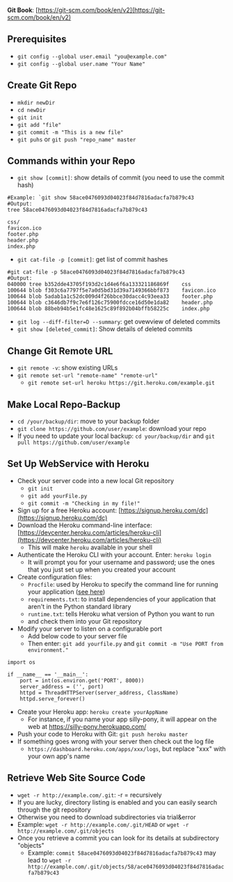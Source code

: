 **Git Book**: [https://git-scm.com/book/en/v2](https://git-scm.com/book/en/v2)

## Prerequisites
- `git config --global user.email "you@example.com"`
- `git config --global user.name "Your Name"`

## Create Git Repo
- `mkdir newDir`
- `cd newDir`
- `git init`
- `git add "file"`
- `git commit -m "This is a new file"`
- `git puhs` or `git push "repo_name" master`

## Commands within your Repo
- `git show [commit]`: show details of commit  (you need to use the commit hash)
```
#Example: `git show 58ace0476093d04023f84d7816adacfa7b879c43
#Output:
tree 58ace0476093d04023f84d7816adacfa7b879c43

css/
favicon.ico
footer.php
header.php
index.php
```
- `git cat-file -p [commit]`: get list of commit hashes
```
#git cat-file -p 58ace0476093d04023f84d7816adacfa7b879c43
#Output:
040000 tree b352dde43705f193d2c1d4e6f6a133321186869f    css
100644 blob f303c6a7797f5e7a0d5bd31d39a7149366bbf873    favicon.ico
100644 blob 5adab1a1c52dc009d4f26bbce30dacc4c93eea33    footer.php
100644 blob c3646db7f9c7e6f126c75900fdcce16d50e1da82    header.php
100644 blob 88beb94b5e1fc48e1625c89f892b04bffb58225c    index.php
```
- `git log --diff-filter=D --summary`: get ovewview of deleted commits
- `git show [deleted_commit]`: Show details of deleted commits

## Change Git Remote URL
- `git remote -v`: show existing URLs
- `git remote set-url "remote-name" "remote-url"`
   - `git remote set-url heroku https://git.heroku.com/example.git`

## Make Local Repo-Backup
- `cd /your/backup/dir`: move to your backup folder
- `git clone https://github.com/user/example`: download your repo
- If you need to update your local backup: `cd your/backup/dir` and `git pull https://github.com/user/example` 

## Set Up WebService with Heroku
- Check your server code into a new local Git repository
   - `git init`
   - `git add yourFile.py`
   - `git commit -m "Checking in my file!"`
- Sign up for a free Heroku account: [https://signup.heroku.com/dc](https://signup.heroku.com/dc)
- Download the Heroku command-line interface: [https://devcenter.heroku.com/articles/heroku-cli](https://devcenter.heroku.com/articles/heroku-cli)
   - This will make `heroku` available in your shell 
- Authenticate the Heroku CLI with your account. Enter: `heroku login`
   - It will prompt you for your username and password; use the ones that you just set up when you created your account
- Create configuration files:
   - `Procfile`: used by Heroku to specify the command line for running your application ([see here](https://devcenter.heroku.com/articles/procfile))
   - `requirements.txt`: to install dependencies of your application that aren't in the Python standard library
   - `runtime.txt`: tells Heroku what version of Python you want to run
   -  and check them into your Git repository
- Modify your server to listen on a configurable port
   - Add below code to your server file 
   - Then enter: `git add yourfile.py` and `git commit -m "Use PORT from environment."`
```
import os

if __name__ == '__main__':
    port = int(os.environ.get('PORT', 8000))
    server_address = ('', port)
    httpd = ThreadHTTPServer(server_address, ClassName)
    httpd.serve_forever()
```
- Create your Heroku app: `heroku create yourAppName`
   - For instance, if you name your app silly-pony, it will appear on the web at https://silly-pony.herokuapp.com/ 
- Push your code to Heroku with Git: `git push heroku master`
- If something goes wrong with your server then check out the log file
   - `https://dashboard.heroku.com/apps/xxx/logs`, but replace "xxx" with your own app's name

## Retrieve Web Site Source Code
- `wget -r http://example.com/.git`: -r = recursively
- If you are lucky, directory listing is enabled and you can easily search through the git repository
- Otherwise you need to download subdirectories via trial&error
- Example: `wget -r http://example.com/.git/HEAD` or `wget -r http://example.com/.git/objects`
- Once you retrieve a commit you can look for its details at subdirectory "objects"
  - Example: `commit 58ace0476093d04023f84d7816adacfa7b879c43` may lead to `wget -r http://example.com/.git/objects/58/ace0476093d04023f84d7816adacfa7b879c43`
